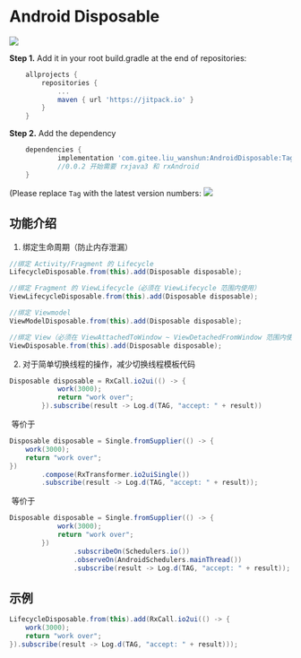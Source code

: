 # Android Disposable

[![](https://jitpack.io/v/com.gitee.liu_wanshun/AndroidDisposable.svg)](https://jitpack.io/#com.gitee.liu_wanshun/AndroidDisposable)

**Step 1.** Add it in your root build.gradle at the end of repositories:

```groovy
	allprojects {
		repositories {
			...
			maven { url 'https://jitpack.io' }
		}
	}
```

**Step 2.** Add the dependency

```groovy
	dependencies {
	        implementation 'com.gitee.liu_wanshun:AndroidDisposable:Tag'
        	//0.0.2 开始需要 rxjava3 和 rxAndroid
	}
```

(Please replace `Tag`  with the latest version numbers: [![](https://jitpack.io/v/com.gitee.liu_wanshun/AndroidDisposable.svg)](https://jitpack.io/#com.gitee.liu_wanshun/AndroidDisposable)



## 功能介绍

1. 绑定生命周期（防止内存泄漏）

```java
//绑定 Activity/Fragment 的 Lifecycle
LifecycleDisposable.from(this).add(Disposable disposable);

//绑定 Fragment 的 ViewLifecycle（必须在 ViewLifecycle 范围内使用）
ViewLifecycleDisposable.from(this).add(Disposable disposable);

//绑定 Viewmodel
ViewModelDisposable.from(this).add(Disposable disposable);

//绑定 View（必须在 ViewAttachedToWindow ~ ViewDetachedFromWindow 范围内使用）
ViewDisposable.from(this).add(Disposable disposable);


```

2. 对于简单切换线程的操作，减少切换线程模板代码

```java
Disposable disposable = RxCall.io2ui(() -> {
            work(3000);
            return "work over";
        }).subscribe(result -> Log.d(TAG, "accept: " + result))
```

​	等价于

```java
Disposable disposable = Single.fromSupplier(() -> {
    work(3000);
    return "work over";
})
        .compose(RxTransformer.io2uiSingle())
        .subscribe(result -> Log.d(TAG, "accept: " + result));
```

​	等价于

```java
Disposable disposable = Single.fromSupplier(() -> {
            work(3000);
            return "work over";
        })
                .subscribeOn(Schedulers.io())
                .observeOn(AndroidSchedulers.mainThread())
                .subscribe(result -> Log.d(TAG, "accept: " + result));
```



## 示例

```java
LifecycleDisposable.from(this).add(RxCall.io2ui(() -> {
    work(3000);
    return "work over";
}).subscribe(result -> Log.d(TAG, "accept: " + result)));
```
